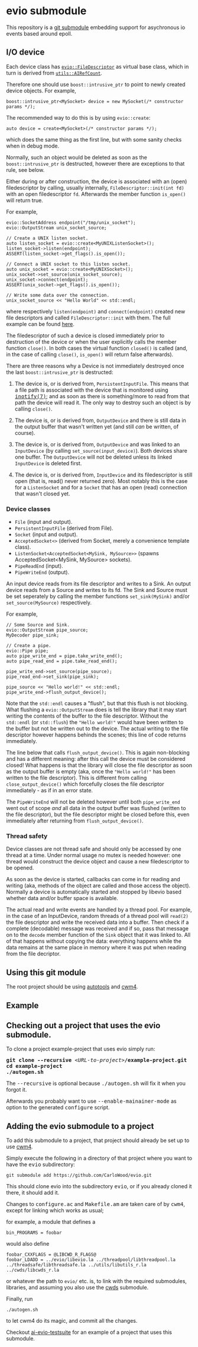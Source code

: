 # evio submodule

This repository is a [git submodule](https://git-scm.com/book/en/v2/Git-Tools-Submodules)
embedding support for asychronous io events based around epoll.

## I/O device

Each device class has [`evio::FileDescriptor`](Device.h) as virtual base class, which in turn is derived
from [`utils::AIRefCount`](https://github.com/CarloWood/ai-utils/blob/master/AIRefCount.h).

Therefore one should use `boost::intrusive_ptr` to point to newly created device objects. For example,

```
boost::intrusive_ptr<MySocket> device = new MySocket(/* constructor params */);
```

The recommended way to do this is by using `evio::create`:

```
auto device = create<MySocket>(/* constructor params */);
```

which does the same thing as the first line, but with some sanity checks when in debug mode.

Normally, such an object would be deleted as soon as the `boost::intrusive_ptr` is destructed,
however there are exceptions to that rule, see below.

Either during or after construction, the device is associated with an (open) filedescriptor
by calling, usually internally, `FileDescriptor::init(int fd)` with an open filedescriptor `fd`.
Afterwards the member function `is_open()` will return true.

For example,

```
evio::SocketAddress endpoint("/tmp/unix_socket");
evio::OutputStream unix_socket_source;

// Create a UNIX listen socket.
auto listen_socket = evio::create<MyUNIXListenSocket>();
listen_socket->listen(endpoint);
ASSERT(listen_socket->get_flags().is_open());

// Connect a UNIX socket to this listen socket.
auto unix_socket = evio::create<MyUNIXSocket>();
unix_socket->set_source(unix_socket_source);
unix_socket->connect(endpoint);
ASSERT(unix_socket->get_flags().is_open());

// Write some data over the connection.
unix_socket_source << "Hello World" << std::endl;
```

where respectively `listen(endpoint)` and `connect(endpoint)` created new file descriptors and called `FileDescriptor::init` with them.
The full example can be found [here](https://github.com/CarloWood/ai-evio-testsuite/blob/master/src/unix_socket.cxx).

The filedescriptor of such a device is closed immediately prior to destruction of the device
or when the user explicitly calls the member function `close()`. In both cases the virtual
function `closed()` is called (and, in the case of calling `close()`, `is_open()` will return
false afterwards).

There are three reasons why a Device is not immediately destroyed once the last `boost::intrusive_ptr`
is destructed:

1. The device is, or is derived from, `PersistentInputFile`. This means that a file path is associated
   with the device that is monitored using [<tt>inotify(7)</tt>](http://man7.org/linux/man-pages/man7/inotify.7.html);
   and as soon as there is something/more to read from that path the device will read it.
   The only way to destroy such an object is by calling `close()`.

2. The device is, or is derived from, `OutputDevice` and there is still data in the output buffer that
   wasn't written yet (and still <em>can</em> be written, of course).

3. The device is, or is derived from, `OutputDevice` and was linked to an `InputDevice` (by calling `set_source(input_device)`).
   Both devices share one buffer. The `OutputDevice` will not be deleted unless its linked `InputDevice` is deleted first.

4. The device is, or is derived from, `InputDevice` and its filedescriptor is still open (that is,
   read() never returned zero). Most notably this is the case for a `ListenSocket` and for
   a `Socket` that has an open (read) connection that wasn't closed yet.

### Device classes

* `File` (input and output).
* `PersistentInputFile` (derived from File).
* `Socket` (input and output).
* `AcceptedSocket<>` (derived from Socket, merely a convenience template class).
* `ListenSocket<AcceptedSocket<MySink, MySource>>` (spawns AcceptedSocket<MySink, MySource> sockets).
* `PipeReadEnd` (input).
* `PipeWriteEnd` (output).

An input device reads from its file descriptor and writes to a Sink.
An output device reads from a Source and writes to its fd.
The Sink and Source must be set seperately by calling the member functions `set_sink(MySink)`
and/or `set_source(MySource)` respectively.

For example,

```
// Some Source and Sink.
evio::OutputStream pipe_source;
MyDecoder pipe_sink;

// Create a pipe.
evio::Pipe pipe;
auto pipe_write_end = pipe.take_write_end();
auto pipe_read_end = pipe.take_read_end();

pipe_write_end->set_source(pipe_source);
pipe_read_end->set_sink(pipe_sink);

pipe_source << "Hello world!" << std::endl;
pipe_write_end->flush_output_device();
```

Note that the `std::endl` causes a "flush", but that this flush is not blocking.
What flushing a `evio::OutputStream` does is tell the library that it may start
writing the contents of the buffer to the file descriptor. Without the `std::endl`
(or `std::flush`) the `"Hello world!"` would have been written to the buffer
but not be written out to the device. The actual writing to the file descriptor
however happens behinds the scenes; this line of code returns immediately.

The line below that calls `flush_output_device()`. This is again non-blocking
and has a different meaning: after this call the device must be considered
closed! What happens is that the library will close the file descriptor as soon
as the output buffer is empty (aka, once the `"Hello world!"` has been written
to the file descriptor). This is different from calling `close_output_device()`
which forcefully closes the file descriptor immediately - as if in an error state.

The `PipeWriteEnd` will not be deleted however until both `pipe_write_end`
went out of scope *and* all data in the output buffer was flushed (written to
the file descriptor), but the file descriptor might be closed before this,
even immediately after returning from `flush_output_device()`.

### Thread safety

Device classes are not thread safe and should only be accessed by
one thread at a time. Under normal usage no mutex is needed however:
one thread would construct the device object and cause a new filedescriptor
to be opened.

As soon as the device is started, callbacks can come in for reading and
writing (aka, methods of the object are called and those access the object).
Normally a device is automatically started and stopped by libevio based
whether data and/or buffer space is available.

The actual read and write events are handled by a thread pool.
For example, in the case of an InputDevice, random threads of a thread pool
will `read(2)` the file descriptor and write the received data into a
buffer. Then check if a complete (decodable) message was received and
if so, pass that message on to the `decode` member function of the `Sink`
object that it was linked to. All of that happens without copying the data:
everything happens while the data remains at the same place in memory
where it was put when reading from the file decriptor.

## Using this git module

The root project should be using
[autotools](https://en.wikipedia.org/wiki/GNU_Build_System_autotools) and
[cwm4](https://github.com/CarloWood/cwm4).

## Example

## Checking out a project that uses the evio submodule.

To clone a project example-project that uses evio simply run:

<pre>
<b>git clone --recursive</b> &lt;<i>URL-to-project</i>&gt;<b>/example-project.git</b>
<b>cd example-project</b>
<b>./autogen.sh</b>
</pre>

The <tt>--recursive</tt> is optional because <tt>./autogen.sh</tt> will fix
it when you forgot it.

Afterwards you probably want to use <tt>--enable-mainainer-mode</tt>
as option to the generated <tt>configure</tt> script.

## Adding the evio submodule to a project

To add this submodule to a project, that project should already
be set up to use [cwm4](https://github.com/CarloWood/cwm4).

Simply execute the following in a directory of that project
where you want to have the <tt>evio</tt> subdirectory:

```
git submodule add https://github.com/CarloWood/evio.git
```

This should clone evio into the subdirectory <tt>evio</tt>, or
if you already cloned it there, it should add it.

Changes to <tt>configure.ac</tt> and <tt>Makefile.am</tt>
are taken care of by <tt>cwm4</tt>, except for linking
which works as usual;

for example, a module that defines a

```
bin_PROGRAMS = foobar
```

would also define

```
foobar_CXXFLAGS = @LIBCWD_R_FLAGS@
foobar_LDADD = ../evio/libevio.la ../threadpool/libthreadpool.la ../threadsafe/libthreadsafe.la ../utils/libutils_r.la ../cwds/libcwds_r.la
```

or whatever the path to `evio/` etc. is, to link with the required submodules,
libraries, and assuming you also use the [cwds](https://github.com/CarloWood/cwds) submodule.

Finally, run

```
./autogen.sh
```

to let cwm4 do its magic, and commit all the changes.

Checkout [ai-evio-testsuite](https://github.com/CarloWood/ai-evio-testsuite)
for an example of a project that uses this submodule.
